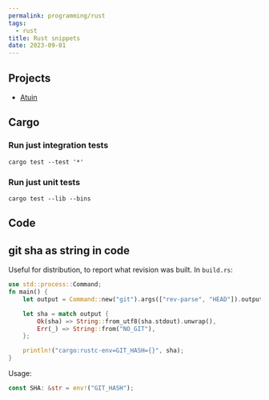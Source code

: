 ```yaml
---
permalink: programming/rust
tags:
  - rust
title: Rust snippets
date: 2023-09-01
---
```

## Projects
- [Atuin](/projects/atuin)
## Cargo
### Run just integration tests
```
cargo test --test '*' 
```

### Run just unit tests

```
cargo test --lib --bins
```

## Code
## git sha as string in code
Useful for distribution, to report what revision was built. In `build.rs`:
```rust
use std::process::Command;
fn main() {
    let output = Command::new("git").args(["rev-parse", "HEAD"]).output();

    let sha = match output {
        Ok(sha) => String::from_utf8(sha.stdout).unwrap(),
        Err(_) => String::from("NO_GIT"),
    };

    println!("cargo:rustc-env=GIT_HASH={}", sha);
}
```

Usage:
```rust
const SHA: &str = env!("GIT_HASH");
```
